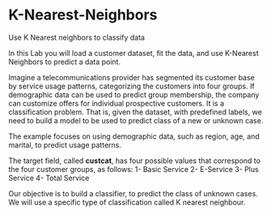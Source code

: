 # K-Nearest-Neighbors
Use K Nearest neighbors to classify data

In this Lab you will load a customer dataset, fit the data, and use K-Nearest Neighbors to predict a data point.

Imagine a telecommunications provider has segmented its customer base by service usage patterns, categorizing the customers into four groups. If demographic data can be used to predict group membership, the company can customize offers for individual prospective customers. It is a classification problem. That is, given the dataset,  with predefined labels, we need to build a model to be used to predict class of a new or unknown case.

The example focuses on using demographic data, such as region, age, and marital, to predict usage patterns.

The target field, called **custcat**, has four possible values that correspond to the four customer groups, as follows:
1- Basic Service
2- E-Service
3- Plus Service
4- Total Service

Our objective is to build a classifier, to predict the class of unknown cases. We will use a specific type of classification called K nearest neighbour.
